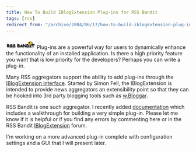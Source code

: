 ```yaml
---
title: How To Build IBlogExtension Plug-ins for RSS Bandit
tags: [rss]
redirect_from: "/archive/2004/06/17/how-to-build-iblogextension-plug-ins-for-rss-bandit.aspx/"
---
```


![RSS Bandit Logo](/images/RssBanditLogo.jpg) Plug-ins are a powerful
way for users to dynamically enhance the functionality of an installed
application. Is there a high priority feature you want that is low
priority for the developers? Perhaps you can write a plug-in.

Many RSS aggregators support the ability to add plug-ins through the
[IBlogExtension
interface](http://www.pocketsoap.com/weblog/stories/2003/04/0023.html).
Started by Simon Fell, the IBlogExtension is intended to provide news
aggregators an extensibility point so that they can be hooked into 3rd
party blogging tools such as [w.Bloggar](http://www.wbloggar.com/).

RSS Bandit is one such aggregator. I recently added
[documentation](http://www.rssbandit.org/docs/html/advanced/building_and_using_bandit_plugins.htm)
which includes a walkthrough for building a very simple plug-in. Please
let me know if it is helpful or if you find any errors by commenting
here or in the RSS Bandit
[IBlogExtension](http://www.rssbandit.org/forum/forum.asp?FORUM_ID=2)
forum.

I'm working on a more advanced plug-in complete with configuration
settings and a GUI that I will present later.

